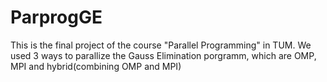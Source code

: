 # ParprogGE
This is the final project of the course "Parallel Programming" in TUM. We used 3 ways to parallize the Gauss Elimination porgramm, which are OMP, MPI and hybrid(combining OMP and MPI)
